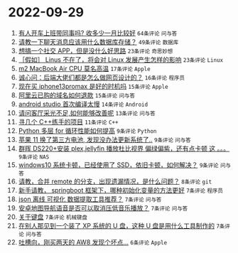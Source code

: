 # 2022-09-29

1. [有人开车上班带同事吗? 收多少一月比较好](https://www.v2ex.com/t/883740) `64条评论` `问与答`
1. [请教一下聊天消息应该用什么数据库存储？](https://www.v2ex.com/t/883731) `49条评论` `数据库`
1. [想搞一个社交 APP，但是没什么好思路](https://www.v2ex.com/t/883737) `23条评论` `奇思妙想`
1. [［假如］ Linus 不在了，将会对 Linux 发展产生怎样的影响](https://www.v2ex.com/t/883696) `23条评论` `Linux`
1. [m2 MacBook Air CPU 莫名高温](https://www.v2ex.com/t/883741) `17条评论` `Apple`
1. [诚心问：后端大佬们都是怎么做网页设计的？](https://www.v2ex.com/t/883733) `16条评论` `程序员`
1. [现在买 iphone13promax 是好的时机吗](https://www.v2ex.com/t/883709) `15条评论` `Apple`
1. [阿里云已购的域名如何退款](https://www.v2ex.com/t/883703) `15条评论` `问与答`
1. [android studio 首次编译太慢](https://www.v2ex.com/t/883751) `14条评论` `Android`
1. [请问客厅采光不足,如何能够改善呢](https://www.v2ex.com/t/883758) `13条评论` `问与答`
1. [寻几个 C++练手的项目](https://www.v2ex.com/t/883697) `11条评论` `C++`
1. [Python 多层 for 循环性能如何提高](https://www.v2ex.com/t/883749) `9条评论` `Python`
1. [苹果 11 换了第三方电池, 发现没办法更新系统了..](https://www.v2ex.com/t/883726) `9条评论` `问与答`
1. [群晖 DS220+安装 plex,jellyfin 播放杜比视界 偏绿偏紫，还有点卡顿 这 。。。](https://www.v2ex.com/t/883718) `9条评论` `NAS`
1. [windows10 系统卡顿，已经使用了 SSD，依旧卡顿，如何解决？](https://www.v2ex.com/t/883706) `9条评论` `问与答`
1. [请教，合并 remote 的分支，出现遗漏情况，是什么问题？](https://www.v2ex.com/t/883736) `8条评论` `git`
1. [新手请教， springboot 框架下，哪种初始化变量的方法更好](https://www.v2ex.com/t/883764) `7条评论` `程序员`
1. [json 离线 可视化 数据提取工具推荐？](https://www.v2ex.com/t/883757) `7条评论` `问与答`
1. [安卓地图导航语音是否可以取消压低音乐播放？](https://www.v2ex.com/t/883738) `7条评论` `问与答`
1. [关于键盘](https://www.v2ex.com/t/883713) `7条评论` `机械键盘`
1. [在别人那见到一个装了 XP 系统的 U 盘，这种 U 盘是用什么工具制作的](https://www.v2ex.com/t/883705) `7条评论` `问与答`
1. [吐槽向，刚买两天的 AW8 发现个坏点...](https://www.v2ex.com/t/883707) `6条评论` `Apple`
